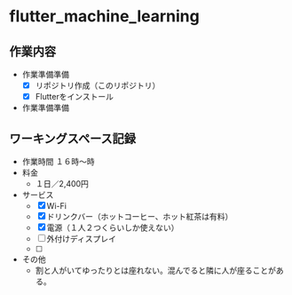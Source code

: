 # flutter_machine_learning
## 作業内容
- 作業準備準備
  - [X] リポジトリ作成（このリポジトリ）
  - [X] Flutterをインストール
  
- 作業準備準備
## ワーキングスペース記録
- 作業時間
  １６時〜時
- 料金
  - １日／2,400円
- サービス
  - [X] Wi-Fi
  - [X] ドリンクバー（ホットコーヒー、ホット紅茶は有料）
  - [X] 電源（１人２つくらいしか使えない）
  - [ ] 外付けディスプレイ 
  - [ ] 
- その他
  - 割と人がいてゆったりとは座れない。混んでると隣に人が座ることがある。
